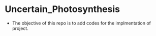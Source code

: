 # Uncertain_Photosynthesis

- The objective of this repo is to add codes for the implmentation of project.
